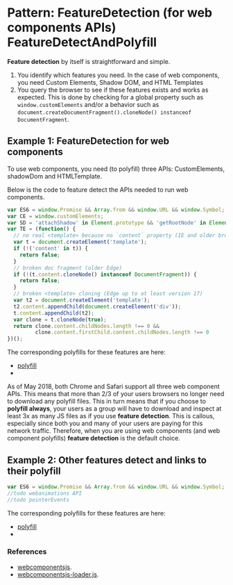 # Pattern: FeatureDetection (for web components APIs) FeatureDetectAndPolyfill

**Feature detection** by itself is straightforward and simple.
1. You identify which features you need. 
In the case of web components, you need Custom Elements, Shadow DOM, and HTML Templates
2. You query the browser to see if these features exists and works as expected. 
This is done by checking for a global property such as `window.customElements` and/or 
a behavior such as `document.createDocumentFragment().cloneNode() instanceof DocumentFragment`.

## Example 1: FeatureDetection for web components
To use web components, you need (to polyfill) three APIs: 
CustomElements, shadowDom and HTMLTemplate. 
         
Below is the code to feature detect the APIs needed to run web components.

```javascript
var ES6 = window.Promise && Array.from && window.URL && window.Symbol;
var CE = window.customElements; 
var SD = 'attachShadow' in Element.prototype && 'getRootNode' in Element.prototype;
var TE = (function() {
  // no real <template> because no `content` property (IE and older browsers)
  var t = document.createElement('template');
  if (!('content' in t)) {
    return false;
  }
  // broken doc fragment (older Edge)
  if (!(t.content.cloneNode() instanceof DocumentFragment)) {
    return false;
  }
  // broken <template> cloning (Edge up to at least version 17)
  var t2 = document.createElement('template');
  t2.content.appendChild(document.createElement('div'));
  t.content.appendChild(t2);
  var clone = t.cloneNode(true);
  return clone.content.childNodes.length !== 0 && 
         clone.content.firstChild.content.childNodes.length !== 0
})();
```
The corresponding polyfills for these features are here:
* [polyfill](link)
*

As of May 2018, both Chrome and Safari support all three web component APIs.
This means that more than 2/3 of your users browsers no longer need to download any polyfill files.
This in turn means that if you choose to **polyfill always**, your users as a group will
have to download and inspect at least 3x as many JS files as if you use **feature detection**.
This is callous, especially since both you and many of your users are paying for this network traffic.
Therefore, when you are using web components (and web component polyfills) **feature detection** 
is the default choice.

## Example 2: Other features detect and links to their polyfill
```javascript
var ES6 = window.Promise && Array.from && window.URL && window.Symbol;
//todo webanimations API
//todo pointerEvents
```

The corresponding polyfills for these features are here:
* [polyfill](link)
*

### References
* [webcomponentsjs](https://github.com/webcomponents/webcomponentsjs/).
* [webcomponentsjs-loader.js](https://github.com/webcomponents/webcomponentsjs/blob/master/webcomponents-loader.js).
